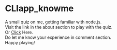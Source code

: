 # CLIapp_knowme
A small quiz on me, getting familiar with node.js.<br>
Visit the link in the about section to play with the quiz.<br> Or [Click](https://replit.com/@NehaShanbhag1/CLIappknowmeembed=1&output#index.js) Here.<br>
Do let me know your experience in comment section.<br>
Happy playing!

